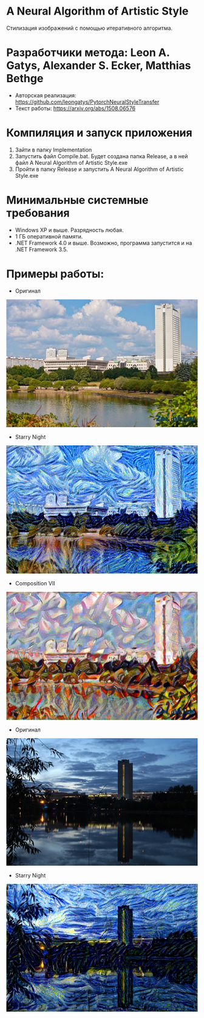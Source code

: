 # A Neural Algorithm of Artistic Style
Стилизация изображений с помощью итеративного алгоритма.

# Разработчики метода: Leon A. Gatys, Alexander S. Ecker, Matthias Bethge
* Авторская реализация: https://github.com/leongatys/PytorchNeuralStyleTransfer
* Текст работы: https://arxiv.org/abs/1508.06576

# Компиляция и запуск приложения
1. Зайти в папку Implementation
2. Запустить файл Compile.bat. Будет создана папка Release, а в ней файл A Neural Algorithm of Artistic Style.exe
3. Пройти в папку Release и запустить A Neural Algorithm of Artistic Style.exe

# Минимальные системные требования
* Windows XP и выше. Разрядность любая.
* 1 ГБ оперативной памяти.
* .NET Framework 4.0 и выше. Возможно, программа запустится и на .NET Framework 3.5.

# Примеры работы:

* Оригинал

![Оригинал](https://github.com/ColorfulSoft/Demos/blob/master/Style%20Transfer/2015.%20A%20Neural%20Algorithm%20of%20Artistic%20Style/Examples/Buisness.jpg)

* Starry Night

![Starry Night](https://github.com/ColorfulSoft/Demos/blob/master/Style%20Transfer/2015.%20A%20Neural%20Algorithm%20of%20Artistic%20Style/Examples/70_Buisness_Starry.bmp)

* Composition VII

![Composition VII](https://github.com/ColorfulSoft/Demos/blob/master/Style%20Transfer/2015.%20A%20Neural%20Algorithm%20of%20Artistic%20Style/Examples/70_Buisness_Composition.bmp)

* Оригинал

![Оригинал](https://github.com/ColorfulSoft/Demos/blob/master/Style%20Transfer/2015.%20A%20Neural%20Algorithm%20of%20Artistic%20Style/Examples/Zelenograd.jpg)

* Starry Night

![Starry Night](https://github.com/ColorfulSoft/Demos/blob/master/Style%20Transfer/2015.%20A%20Neural%20Algorithm%20of%20Artistic%20Style/Examples/70_Zelenograd_Starry.bmp)
